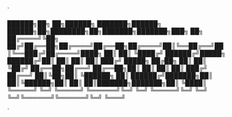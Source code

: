 `

 ██████╗██╗   ██╗██████╗ ███████╗██████╗  ██████╗██╗████████╗██╗███████╗███████╗███╗   ██╗
██╔════╝╚██╗ ██╔╝██╔══██╗██╔════╝██╔══██╗██╔════╝██║╚══██╔══╝██║╚══███╔╝██╔════╝████╗  ██║
██║      ╚████╔╝ ██████╔╝█████╗  ██████╔╝██║     ██║   ██║   ██║  ███╔╝ █████╗  ██╔██╗ ██║
██║       ╚██╔╝  ██╔══██╗██╔══╝  ██╔══██╗██║     ██║   ██║   ██║ ███╔╝  ██╔══╝  ██║╚██╗██║
╚██████╗   ██║   ██████╔╝███████╗██║  ██║╚██████╗██║   ██║   ██║███████╗███████╗██║ ╚████║
 ╚═════╝   ╚═╝   ╚═════╝ ╚══════╝╚═╝  ╚═╝ ╚═════╝╚═╝   ╚═╝   ╚═╝╚══════╝╚══════╝╚═╝  ╚═══╝
                                                                                          

`